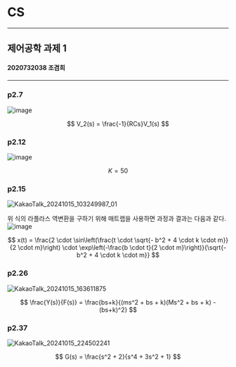 # CS
---
## 제어공학 과제 1
#### 2020732038 조겸희

---
### p2.7
   
   

![image](https://github.com/user-attachments/assets/e8a7e248-11a0-4259-9d1d-cc4d26bb57f5)

$$ V_2(s) = \frac{-1}{RCs}V_1(s) $$   

### p2.12
   
![image](https://github.com/user-attachments/assets/0866dac8-2fde-44b6-8333-71f3952d33aa)

$$ K = 50 $$

### p2.15
![KakaoTalk_20241015_103249987_01](https://github.com/user-attachments/assets/e936a095-7ac4-4163-8d8e-b05c364bd502)

위 식의 라플라스 역변환을 구하기 위해 매트랩을 사용하면 과정과 결과는 다음과 같다.   
![image](https://github.com/user-attachments/assets/9055f2ad-ac76-4944-ba82-76977a63d583)

$$
x(t) = \frac{2 \cdot \sin\left(\frac{t \cdot \sqrt{- b^2 + 4 \cdot k \cdot m}}{2 \cdot m}\right) \cdot \exp\left(-\frac{b \cdot t}{2 \cdot m}\right)}{\sqrt{- b^2 + 4 \cdot k \cdot m}}
$$

### p2.26
![KakaoTalk_20241015_163611875](https://github.com/user-attachments/assets/62d3655c-a61c-4c86-8b29-7515527de7f6)

$$ 
\frac{Y(s)}{F(s)} = \frac{bs+k}{(ms^2 + bs + k)(Ms^2 + bs + k) - (bs+k)^2}
$$   

### p2.37
![KakaoTalk_20241015_224502241](https://github.com/user-attachments/assets/c13da704-0e00-463b-a1fd-6c8255d974b1)

$$
G(s) = \frac{s^2 + 2}{s^4 + 3s^2 + 1}
$$
